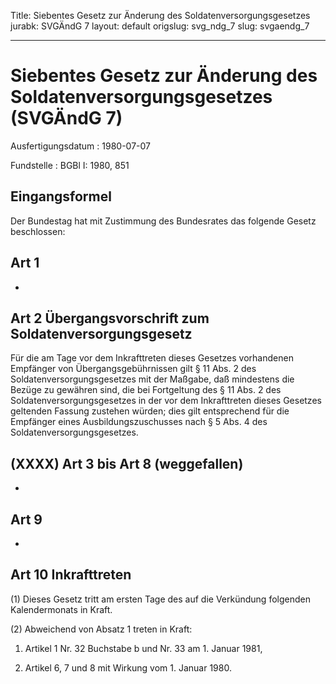 Title: Siebentes Gesetz zur Änderung des Soldatenversorgungsgesetzes
jurabk: SVGÄndG 7
layout: default
origslug: svg_ndg_7
slug: svgaendg_7

---

# Siebentes Gesetz zur Änderung des Soldatenversorgungsgesetzes (SVGÄndG 7)

Ausfertigungsdatum
:   1980-07-07

Fundstelle
:   BGBl I: 1980, 851



## Eingangsformel

Der Bundestag hat mit Zustimmung des Bundesrates das folgende Gesetz
beschlossen:


## Art 1

-


## Art 2 Übergangsvorschrift zum Soldatenversorgungsgesetz

Für die am Tage vor dem Inkrafttreten dieses Gesetzes vorhandenen
Empfänger von Übergangsgebührnissen gilt § 11 Abs. 2 des
Soldatenversorgungsgesetzes mit der Maßgabe, daß mindestens die Bezüge
zu gewähren sind, die bei Fortgeltung des § 11 Abs. 2 des
Soldatenversorgungsgesetzes in der vor dem Inkrafttreten dieses
Gesetzes geltenden Fassung zustehen würden; dies gilt entsprechend für
die Empfänger eines Ausbildungszuschusses nach § 5 Abs. 4 des
Soldatenversorgungsgesetzes.


## (XXXX) Art 3 bis Art 8 (weggefallen)

-


## Art 9

-


## Art 10 Inkrafttreten

(1) Dieses Gesetz tritt am ersten Tage des auf die Verkündung
folgenden Kalendermonats in Kraft.

(2) Abweichend von Absatz 1 treten in Kraft:

1.  Artikel 1 Nr. 32 Buchstabe b und Nr. 33 am 1. Januar 1981,


2.  Artikel 6, 7 und 8 mit Wirkung vom 1. Januar 1980.




